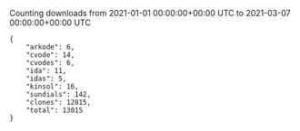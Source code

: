 
Counting downloads from 2021-01-01 00:00:00+00:00 UTC to 2021-03-07 00:00:00+00:00 UTC

```
{
    "arkode": 6,
    "cvode": 14,
    "cvodes": 6,
    "ida": 11,
    "idas": 5,
    "kinsol": 16,
    "sundials": 142,
    "clones": 12815,
    "total": 13015
}
```
